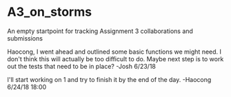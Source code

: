# A3_on_storms
An empty startpoint for tracking Assignment 3 collaborations and submissions

Haocong, I went ahead and outlined some basic functions we might need. I don't think this will actually be too
difficult to do. Maybe next step is to work out the tests that need to be in place? -Josh 6/23/18

I'll start working on 1 and try to finish it by the end of the day.  -Haocong 6/24/18 18:00

